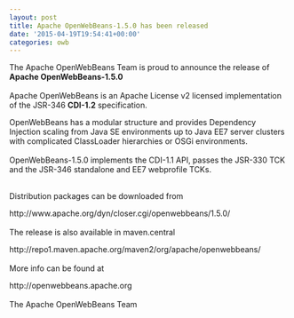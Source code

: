 ```yaml
---
layout: post
title: Apache OpenWebBeans-1.5.0 has been released
date: '2015-04-19T19:54:41+00:00'
categories: owb
---
```

<p>The Apache OpenWebBeans Team is proud to announce the release of <b>Apache OpenWebBeans-1.5.0<br /></b><br />Apache
 OpenWebBeans is an Apache License v2 licensed implementation of the 
JSR-346 <b>CDI-1.2</b> specification.</p>
  <p> OpenWebBeans has a modular structure and 
provides Dependency Injection scaling from Java SE environments up to 
Java EE7 server clusters with complicated ClassLoader hierarchies or OSGi 
environments.<br /><br />OpenWebBeans-1.5.0 implements the CDI-1.1 API, passes the JSR-330 TCK and the JSR-346 standalone and EE7 webprofile TCKs.</p>
  <p><br />Distribution packages can be downloaded from </p> 
  <p>http://www.apache.org/dyn/closer.cgi/openwebbeans/1.5.0/<br /><br />The release is also available in maven.central </p> 
  <p>http://repo1.maven.apache.org/maven2/org/apache/openwebbeans/<br /><br />More info can be found at </p> 
  <p>http://openwebbeans.apache.org<br /><br />The Apache OpenWebBeans Team &nbsp; </p>
